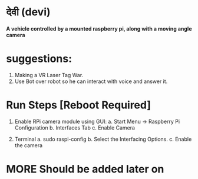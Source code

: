 #  देवी (devi)

**A vehicle controlled by a mounted raspberry pi, along with a moving angle camera**

# suggestions:
1. Making a VR Laser Tag War.
2. Use Bot over robot so he can interact with voice and answer it.

# Run Steps [Reboot Required]
1. Enable RPi camera module using GUI:
  a. Start Menu -> Raspberry Pi Configuration
  b. Interfaces Tab 
  c. Enable Camera
  
2. Terminal
  a. sudo raspi-config
  b. Select the Interfacing Options.
  c. Enable the camera
  
# MORE Should be added later on

